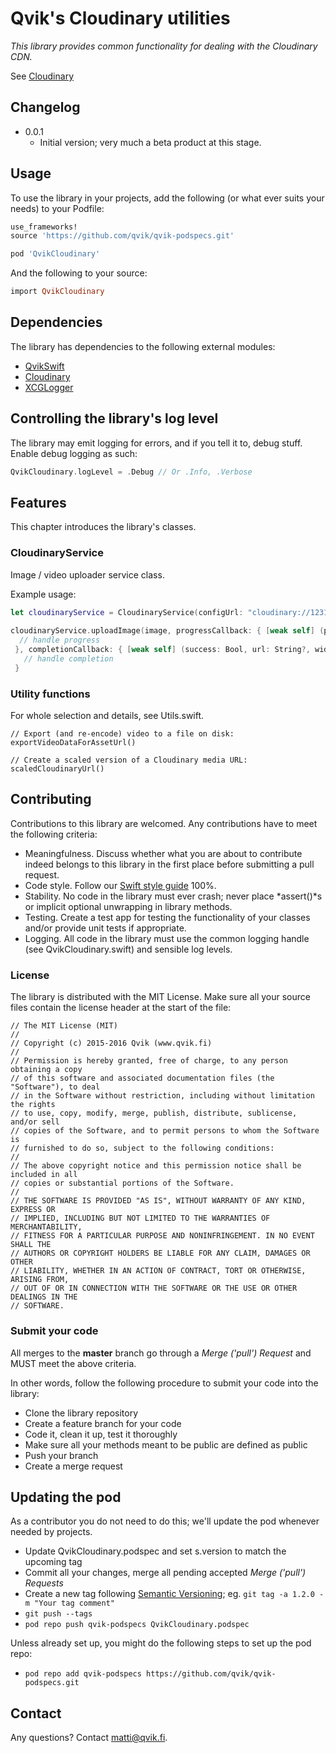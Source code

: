 # Qvik's Cloudinary utilities

*This library provides common functionality for dealing with the Cloudinary CDN.*

See [Cloudinary](http://cloudinary.com/)

## Changelog

* 0.0.1
	* Initial version; very much a beta product at this stage.

## Usage

To use the library in your projects, add the following (or what ever suits your needs) to your Podfile:

```ruby
use_frameworks!
source 'https://github.com/qvik/qvik-podspecs.git'

pod 'QvikCloudinary'
```

And the following to your source:

```ruby
import QvikCloudinary
```

## Dependencies

The library has dependencies to the following external modules:

* [QvikSwift](https://github.com/qvik/qvik-swift-ios)
* [Cloudinary](https://cocoapods.org/pods/Cloudinary)
* [XCGLogger](https://cocoapods.org/?q=XCGLogger)

## Controlling the library's log level

The library may emit logging for errors, and if you tell it to, debug stuff. Enable debug logging as such:

```swift
QvikCloudinary.logLevel = .Debug // Or .Info, .Verbose
```

## Features

This chapter introduces the library's classes.

### CloudinaryService

Image / video uploader service class. 

Example usage:

```swift
let cloudinaryService = CloudinaryService(configUrl: "cloudinary://1231231:asdasdasdad@myapp")
            
cloudinaryService.uploadImage(image, progressCallback: { [weak self] (progress) in
  // handle progress                    
 }, completionCallback: { [weak self] (success: Bool, url: String?, width: Int?, height: Int?) -> Void in
   // handle completion
 }

```

### Utility functions

For whole selection and details, see Utils.swift.

```
// Export (and re-encode) video to a file on disk:
exportVideoDataForAssetUrl()

// Create a scaled version of a Cloudinary media URL:
scaledCloudinaryUrl()
```

## Contributing 

Contributions to this library are welcomed. Any contributions have to meet the following criteria:

* Meaningfulness. Discuss whether what you are about to contribute indeed belongs to this library in the first place before submitting a pull request.
* Code style. Follow our [Swift style guide](https://github.com/qvik/swift) 100%.
* Stability. No code in the library must ever crash; never place *assert()*s or implicit optional unwrapping in library methods.
* Testing. Create a test app for testing the functionality of your classes and/or provide unit tests if appropriate.
* Logging. All code in the library must use the common logging handle (see QvikCloudinary.swift) and sensible log levels. 

### License

The library is distributed with the MIT License. Make sure all your source files contain the license header at the start of the file:

```
// The MIT License (MIT)
//
// Copyright (c) 2015-2016 Qvik (www.qvik.fi)
//
// Permission is hereby granted, free of charge, to any person obtaining a copy
// of this software and associated documentation files (the "Software"), to deal
// in the Software without restriction, including without limitation the rights
// to use, copy, modify, merge, publish, distribute, sublicense, and/or sell
// copies of the Software, and to permit persons to whom the Software is
// furnished to do so, subject to the following conditions:
//
// The above copyright notice and this permission notice shall be included in all
// copies or substantial portions of the Software.
//
// THE SOFTWARE IS PROVIDED "AS IS", WITHOUT WARRANTY OF ANY KIND, EXPRESS OR
// IMPLIED, INCLUDING BUT NOT LIMITED TO THE WARRANTIES OF MERCHANTABILITY,
// FITNESS FOR A PARTICULAR PURPOSE AND NONINFRINGEMENT. IN NO EVENT SHALL THE
// AUTHORS OR COPYRIGHT HOLDERS BE LIABLE FOR ANY CLAIM, DAMAGES OR OTHER
// LIABILITY, WHETHER IN AN ACTION OF CONTRACT, TORT OR OTHERWISE, ARISING FROM,
// OUT OF OR IN CONNECTION WITH THE SOFTWARE OR THE USE OR OTHER DEALINGS IN THE
// SOFTWARE.
```

### Submit your code

All merges to the **master** branch go through a *Merge ('pull') Request* and MUST meet the above criteria.

In other words, follow the following procedure to submit your code into the library:

* Clone the library repository
* Create a feature branch for your code
* Code it, clean it up, test it thoroughly
* Make sure all your methods meant to be public are defined as public
* Push your branch
* Create a merge request

## Updating the pod

As a contributor you do not need to do this; we'll update the pod whenever needed by projects.

* Update QvikCloudinary.podspec and set s.version to match the upcoming tag
* Commit all your changes, merge all pending accepted *Merge ('pull') Requests*
* Create a new tag following [Semantic Versioning](http://semver.org/); eg. `git tag -a 1.2.0 -m "Your tag comment"`
* `git push --tags`
* `pod repo push qvik-podspecs QvikCloudinary.podspec`

Unless already set up, you might do the following steps to set up the pod repo:

* ```pod repo add qvik-podspecs https://github.com/qvik/qvik-podspecs.git```

## Contact

Any questions? Contact matti@qvik.fi.